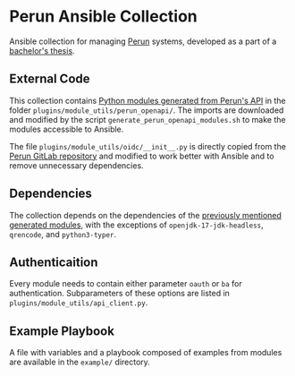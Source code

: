 # Perun Ansible Collection

Ansible collection for managing [Perun](https://perun-aai.org/) systems, developed as a part of a [bachelor's thesis](https://is.muni.cz/th/vhcyr/).

## External Code

This collection contains [Python modules generated from Perun's API](https://gitlab.ics.muni.cz/perun/perun-idm/perun/-/tree/48cbaf46474ca82d221815ca70919fdcd5dcd073/perun-cli-python) in the folder `plugins/module_utils/perun_openapi/`. The imports are downloaded and modified by the script `generate_perun_openapi_modules.sh` to make the modules accessible to Ansible.

The file `plugins/module_utils/oidc/__init__.py` is directly copied from the [Perun GitLab repository](https://gitlab.ics.muni.cz/perun/perun-idm/perun/-/blob/48cbaf46474ca82d221815ca70919fdcd5dcd073/perun-cli-python/perun/oidc/__init__.py) and modified to work better with Ansible and to remove unnecessary dependencies.

## Dependencies

The collection depends on the dependencies of the [previously mentioned generated modules](https://gitlab.ics.muni.cz/perun/perun-idm/perun/-/tree/48cbaf46474ca82d221815ca70919fdcd5dcd073/perun-cli-python#installation), with the exceptions of `openjdk-17-jdk-headless`, `qrencode`, and `python3-typer`.

## Authenticaition

Every module needs to contain either parameter `oauth` or `ba` for authentication. Subparameters of these options are listed in `plugins/module_utils/api_client.py`.

## Example Playbook

A file with variables and a playbook composed of examples from modules are available in the `example/` directory.

